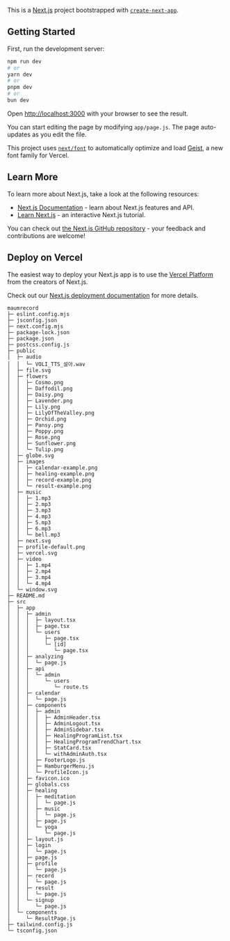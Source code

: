This is a [Next.js](https://nextjs.org) project bootstrapped with [`create-next-app`](https://github.com/vercel/next.js/tree/canary/packages/create-next-app).

## Getting Started

First, run the development server:

```bash
npm run dev
# or
yarn dev
# or
pnpm dev
# or
bun dev
```

Open [http://localhost:3000](http://localhost:3000) with your browser to see the result.

You can start editing the page by modifying `app/page.js`. The page auto-updates as you edit the file.

This project uses [`next/font`](https://nextjs.org/docs/app/building-your-application/optimizing/fonts) to automatically optimize and load [Geist](https://vercel.com/font), a new font family for Vercel.

## Learn More

To learn more about Next.js, take a look at the following resources:

- [Next.js Documentation](https://nextjs.org/docs) - learn about Next.js features and API.
- [Learn Next.js](https://nextjs.org/learn) - an interactive Next.js tutorial.

You can check out [the Next.js GitHub repository](https://github.com/vercel/next.js) - your feedback and contributions are welcome!

## Deploy on Vercel

The easiest way to deploy your Next.js app is to use the [Vercel Platform](https://vercel.com/new?utm_medium=default-template&filter=next.js&utm_source=create-next-app&utm_campaign=create-next-app-readme) from the creators of Next.js.

Check out our [Next.js deployment documentation](https://nextjs.org/docs/app/building-your-application/deploying) for more details.

```
maumrecord
├─ eslint.config.mjs
├─ jsconfig.json
├─ next.config.mjs
├─ package-lock.json
├─ package.json
├─ postcss.config.js
├─ public
│  ├─ audio
│  │  └─ VOLI_TTS_설아.wav
│  ├─ file.svg
│  ├─ flowers
│  │  ├─ Cosmo.png
│  │  ├─ Daffodil.png
│  │  ├─ Daisy.png
│  │  ├─ Lavender.png
│  │  ├─ Lily.png
│  │  ├─ LilyOfTheValley.png
│  │  ├─ Orchid.png
│  │  ├─ Pansy.png
│  │  ├─ Poppy.png
│  │  ├─ Rose.png
│  │  ├─ Sunflower.png
│  │  └─ Tulip.png
│  ├─ globe.svg
│  ├─ images
│  │  ├─ calendar-example.png
│  │  ├─ healing-example.png
│  │  ├─ record-example.png
│  │  └─ result-example.png
│  ├─ music
│  │  ├─ 1.mp3
│  │  ├─ 2.mp3
│  │  ├─ 3.mp3
│  │  ├─ 4.mp3
│  │  ├─ 5.mp3
│  │  ├─ 6.mp3
│  │  └─ bell.mp3
│  ├─ next.svg
│  ├─ profile-default.png
│  ├─ vercel.svg
│  ├─ video
│  │  ├─ 1.mp4
│  │  ├─ 2.mp4
│  │  ├─ 3.mp4
│  │  └─ 4.mp4
│  └─ window.svg
├─ README.md
├─ src
│  ├─ app
│  │  ├─ admin
│  │  │  ├─ layout.tsx
│  │  │  ├─ page.tsx
│  │  │  └─ users
│  │  │     ├─ page.tsx
│  │  │     └─ [id]
│  │  │        └─ page.tsx
│  │  ├─ analyzing
│  │  │  └─ page.js
│  │  ├─ api
│  │  │  └─ admin
│  │  │     └─ users
│  │  │        └─ route.ts
│  │  ├─ calendar
│  │  │  └─ page.js
│  │  ├─ components
│  │  │  ├─ admin
│  │  │  │  ├─ AdminHeader.tsx
│  │  │  │  ├─ AdminLogout.tsx
│  │  │  │  ├─ AdminSidebar.tsx
│  │  │  │  ├─ HealingProgramList.tsx
│  │  │  │  ├─ HealingProgramTrendChart.tsx
│  │  │  │  ├─ StatCard.tsx
│  │  │  │  └─ withAdminAuth.tsx
│  │  │  ├─ FooterLogo.js
│  │  │  ├─ HamburgerMenu.js
│  │  │  └─ ProfileIcon.js
│  │  ├─ favicon.ico
│  │  ├─ globals.css
│  │  ├─ healing
│  │  │  ├─ meditation
│  │  │  │  └─ page.js
│  │  │  ├─ music
│  │  │  │  └─ page.js
│  │  │  ├─ page.js
│  │  │  └─ yoga
│  │  │     └─ page.js
│  │  ├─ layout.js
│  │  ├─ login
│  │  │  └─ page.js
│  │  ├─ page.js
│  │  ├─ profile
│  │  │  └─ page.js
│  │  ├─ record
│  │  │  └─ page.js
│  │  ├─ result
│  │  │  └─ page.js
│  │  └─ signup
│  │     └─ page.js
│  └─ components
│     └─ ResultPage.js
├─ tailwind.config.js
└─ tsconfig.json

```